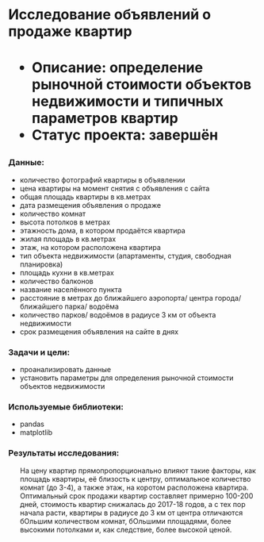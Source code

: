 <h1>  Исследование объявлений о продаже квартир <h1>
    <ul>
        <li> Описание: определение рыночной стоимости объектов недвижимости и типичных параметров квартир  </li>
        <li> Статус проекта: завершён</li>
    </ul> 
    
<h3> Данные: </h3>
    <ul>
        <li> количество фотографий квартиры в объявлении </li>
        <li> цена квартиры на момент снятия с объявления с сайта </li> 
        <li> общая площадь квартиры в кв.метрах </li>
        <li> дата размещения объявления о продаже </li>
        <li> количество комнат </li>
        <li> высота потолков в метрах </li>
        <li> этажность дома, в котором продаётся квартира </li>
        <li> жилая площадь в кв.метрах </li>
        <li> этаж, на котором расположена квартира </li>
        <li> тип объекта недвижимости (апартаменты, студия, свободная планировка) </li>
        <li> площадь кухни в кв.метрах </li>
        <li> количество балконов </li>
        <li> название населённого пункта </li>
        <li> расстояние в метрах до ближайшего аэропорта/ центра города/ ближайшего парка/ водоёма </li>
        <li> количество парков/ водоёмов в радиусе 3 км от объекта недвижимости </li>
        <li> срок размещения объявления на сайте в днях </li>
    </ul> 

<h3> Задачи и цели: </h3>
    <ul>
        <li> проанализировать данные </li>
        <li> установить параметры для определения рыночной стоимости объектов недвижимости </li>
    </ul>

<h3> Используемые библиотеки: </h3>
    <ul>
        <li> pandas </li>
        <li> matplotlib </li>
    </ul>

<h3> Результаты исследования: </h3>
    <ul> На цену квартир прямопропорционально влияют такие факторы, как площадь квартиры, её близость к центру, оптимальное количество комнат (до 3-4), а также этаж, на коротом расположена квартира. Оптимальный срок продажи квартир составляет примерно 100-200 дней, стоимость квартир снижалась до 2017-18 годов, а с тех пор начала расти, квартиры в радиусе до 3 км от центра отличаются бОльшим количеством комнат, бОльшими площадями, более высокими потолками и, как следствие, более высокой ценой. </ul>
   